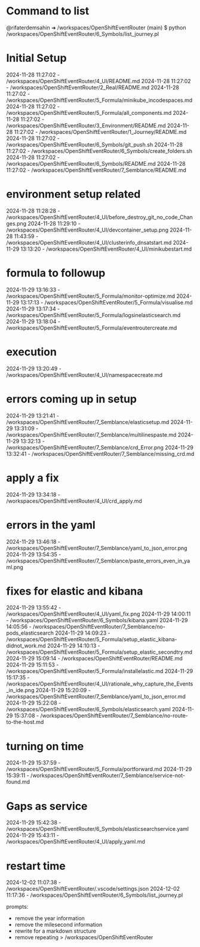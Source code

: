 # Command to list
@rifaterdemsahin ➜ /workspaces/OpenShiftEventRouter (main) $ python /workspaces/OpenShiftEventRouter/6_Symbols/list_journey.pl

# Initial Setup
2024-11-28 11:27:02 - /workspaces/OpenShiftEventRouter/4_UI/README.md
2024-11-28 11:27:02 - /workspaces/OpenShiftEventRouter/2_Real/README.md
2024-11-28 11:27:02 - /workspaces/OpenShiftEventRouter/5_Formula/minikube_incodespaces.md
2024-11-28 11:27:02 - /workspaces/OpenShiftEventRouter/5_Formula/all_components.md
2024-11-28 11:27:02 - /workspaces/OpenShiftEventRouter/3_Environment/README.md
2024-11-28 11:27:02 - /workspaces/OpenShiftEventRouter/1_Journey/README.md
2024-11-28 11:27:02 - /workspaces/OpenShiftEventRouter/6_Symbols/git_push.sh
2024-11-28 11:27:02 - /workspaces/OpenShiftEventRouter/6_Symbols/create_folders.sh
2024-11-28 11:27:02 - /workspaces/OpenShiftEventRouter/6_Symbols/README.md
2024-11-28 11:27:02 - /workspaces/OpenShiftEventRouter/7_Semblance/README.md

# environment setup related 
2024-11-28 11:28:28 - /workspaces/OpenShiftEventRouter/4_UI/before_destroy_git_no_code_Changes.png
2024-11-28 11:29:10 - /workspaces/OpenShiftEventRouter/4_UI/devcontainer_setup.png
2024-11-28 11:43:59 - /workspaces/OpenShiftEventRouter/4_UI/clusterinfo_dnsatstart.md
2024-11-29 13:13:20 - /workspaces/OpenShiftEventRouter/4_UI/minikubestart.md

# formula to followup
2024-11-29 13:16:33 - /workspaces/OpenShiftEventRouter/5_Formula/monitor-optimize.md
2024-11-29 13:17:13 - /workspaces/OpenShiftEventRouter/5_Formula/visualise.md
2024-11-29 13:17:34 - /workspaces/OpenShiftEventRouter/5_Formula/logsinelasticsearch.md
2024-11-29 13:18:04 - /workspaces/OpenShiftEventRouter/5_Formula/eventroutercreate.md

# execution
2024-11-29 13:20:49 - /workspaces/OpenShiftEventRouter/4_UI/namespacecreate.md

# errors coming up in setup
2024-11-29 13:21:41 - /workspaces/OpenShiftEventRouter/7_Semblance/elasticsetup.md
2024-11-29 13:31:09 - /workspaces/OpenShiftEventRouter/7_Semblance/multilinespaste.md
2024-11-29 13:32:13 - /workspaces/OpenShiftEventRouter/7_Semblance/crd_Error.png
2024-11-29 13:32:41 - /workspaces/OpenShiftEventRouter/7_Semblance/missing_crd.md

# apply a fix
2024-11-29 13:34:18 - /workspaces/OpenShiftEventRouter/4_UI/crd_apply.md

# errors in the yaml
2024-11-29 13:46:18 - /workspaces/OpenShiftEventRouter/7_Semblance/yaml_to_json_error.png
2024-11-29 13:54:35 - /workspaces/OpenShiftEventRouter/7_Semblance/paste_errors_even_in_yaml.png

# fixes for elastic and kibana
2024-11-29 13:55:42 - /workspaces/OpenShiftEventRouter/4_UI/yaml_fix.png
2024-11-29 14:00:11 - /workspaces/OpenShiftEventRouter/6_Symbols/kibana.yaml
2024-11-29 14:05:56 - /workspaces/OpenShiftEventRouter/7_Semblance/no-pods_elasticsearch
2024-11-29 14:09:23 - /workspaces/OpenShiftEventRouter/5_Formula/setup_elastic_kibana-didnot_work.md
2024-11-29 14:10:13 - /workspaces/OpenShiftEventRouter/5_Formula/setup_elastic_secondtry.md
2024-11-29 15:09:14 - /workspaces/OpenShiftEventRouter/README.md
2024-11-29 15:11:53 - /workspaces/OpenShiftEventRouter/5_Formula/installelastic.md
2024-11-29 15:17:35 - /workspaces/OpenShiftEventRouter/4_UI/rationale_why_capture_the_Events_in_ide.png
2024-11-29 15:20:09 - /workspaces/OpenShiftEventRouter/7_Semblance/yaml_to_json_error.md
2024-11-29 15:22:08 - /workspaces/OpenShiftEventRouter/6_Symbols/elasticsearch.yaml
2024-11-29 15:37:08 - /workspaces/OpenShiftEventRouter/7_Semblance/no-route-to-the-host.md

# turning on time
2024-11-29 15:37:59 - /workspaces/OpenShiftEventRouter/5_Formula/portforward.md
2024-11-29 15:39:11 - /workspaces/OpenShiftEventRouter/7_Semblance/service-not-found.md

# Gaps as service
2024-11-29 15:42:38 - /workspaces/OpenShiftEventRouter/6_Symbols/elasticsearchservice.yaml
2024-11-29 15:43:11 - /workspaces/OpenShiftEventRouter/4_UI/apply_yaml.md

# restart time
2024-12-02 11:07:38 - /workspaces/OpenShiftEventRouter/.vscode/settings.json
2024-12-02 11:17:36 - /workspaces/OpenShiftEventRouter/6_Symbols/list_journey.pl

prompts:
- remove the year information
- remove the milesecond information
- rewrite for a markdown structure
- remove repeating > /workspaces/OpenShiftEventRouter
